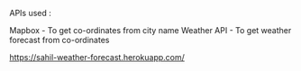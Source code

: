 APIs used :

Mapbox - To get co-ordinates from city name
Weather API - To get weather forecast from co-ordinates


https://sahil-weather-forecast.herokuapp.com/
